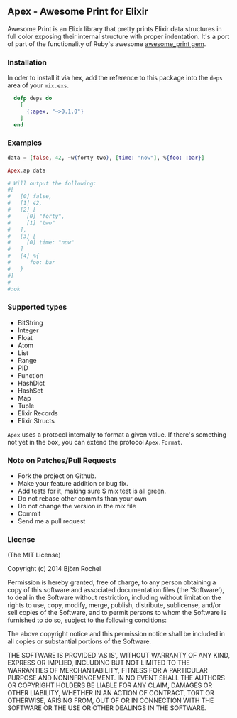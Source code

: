 ## Apex - Awesome Print for Elixir ##
Awesome Print is an Elixir library that pretty prints Elixir data structures in full color
exposing their internal structure with proper indentation. It's a port of part of the functionality
of Ruby's awesome [awesome_print gem](https://github.com/michaeldv/awesome_print).

### Installation ###
In oder to install it via hex, add the reference to this package into the `deps` area of your `mix.exs`.

```elixir
  defp deps do
    [
      {:apex, "~>0.1.0"}
    ]
  end
```

### Examples ###

```elixir
data = [false, 42, ~w(forty two), [time: "now"], %{foo: :bar}]

Apex.ap data

# Will output the following:
#[
#   [0] false,
#   [1] 42,
#   [2] [
#     [0] "forty",
#     [1] "two"
#   ],
#   [3] [
#     [0] time: "now"
#   ]
#   [4] %{
#      foo: bar
#   }
#]
#
#:ok
```

### Supported types

* BitString
* Integer
* Float
* Atom
* List
* Range
* PID
* Function
* HashDict
* HashSet
* Map
* Tuple
* Elixir Records
* Elixir Structs

`Apex` uses a protocol internally to format a given value. If there's something not yet in the box, you can extend the protocol `Apex.Format`.

### Note on Patches/Pull Requests ###
* Fork the project on Github.
* Make your feature addition or bug fix.
* Add tests for it, making sure $ mix test is all green.
* Do not rebase other commits than your own
* Do not change the version in the mix file
* Commit 
* Send me a pull request

### License ###
(The MIT License)

Copyright (c) 2014 Björn Rochel

Permission is hereby granted, free of charge, to any person obtaining
a copy of this software and associated documentation files (the
'Software'), to deal in the Software without restriction, including
without limitation the rights to use, copy, modify, merge, publish,
distribute, sublicense, and/or sell copies of the Software, and to
permit persons to whom the Software is furnished to do so, subject to
the following conditions:

The above copyright notice and this permission notice shall be
included in all copies or substantial portions of the Software.

THE SOFTWARE IS PROVIDED 'AS IS', WITHOUT WARRANTY OF ANY KIND,
EXPRESS OR IMPLIED, INCLUDING BUT NOT LIMITED TO THE WARRANTIES OF
MERCHANTABILITY, FITNESS FOR A PARTICULAR PURPOSE AND NONINFRINGEMENT.
IN NO EVENT SHALL THE AUTHORS OR COPYRIGHT HOLDERS BE LIABLE FOR ANY
CLAIM, DAMAGES OR OTHER LIABILITY, WHETHER IN AN ACTION OF CONTRACT,
TORT OR OTHERWISE, ARISING FROM, OUT OF OR IN CONNECTION WITH THE
SOFTWARE OR THE USE OR OTHER DEALINGS IN THE SOFTWARE.
